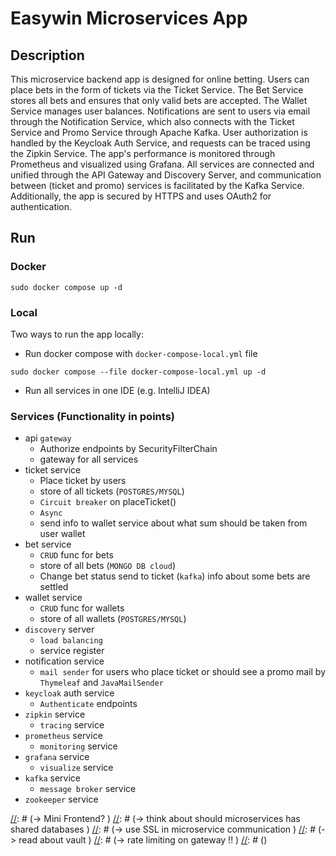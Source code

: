 Easywin Microservices App
=========================
## Description
This microservice backend app is designed for online betting. 
Users can place bets in the form of tickets via the Ticket Service. 
The Bet Service stores all bets and ensures that only valid bets are accepted. 
The Wallet Service manages user balances. 
Notifications are sent to users via email through the Notification Service, 
which also connects with the Ticket Service and Promo Service through Apache Kafka. 
User authorization is handled by the Keycloak Auth Service, and requests can be traced using the Zipkin Service. 
The app's performance is monitored through Prometheus and visualized using Grafana. 
All services are connected and unified through the API Gateway and Discovery Server, 
and communication between (ticket and promo) services is facilitated by the Kafka Service.
Additionally, the app is secured by HTTPS and uses OAuth2 for authentication.



## Run
### Docker
```docker-compose
sudo docker compose up -d
```

### Local
Two ways to run the app locally:
* Run docker compose with `docker-compose-local.yml` file
```docker-compose
sudo docker compose --file docker-compose-local.yml up -d
```
* Run all services in one IDE (e.g. IntelliJ IDEA)


### Services (Functionality in points)
- api `gateway`
  * Authorize endpoints by SecurityFilterChain
  * gateway for all services
- ticket service
  * Place ticket by users
  * store of all tickets (`POSTGRES/MYSQL`)
  * `Circuit breaker` on placeTicket()
  * `Async`
  * send info to wallet service about what sum should be taken from user wallet
- bet service
  * `CRUD` func for bets
  * store of all bets (`MONGO DB cloud`)
  * Change bet status send to ticket (`kafka`) info about some bets are settled
- wallet service
  * `CRUD` func for wallets
  * store of all wallets (`POSTGRES/MYSQL`)
- `discovery` server
  * `load balancing`
  * service register
- notification service 
  * `mail sender` for users who place ticket or should see a promo mail by `Thymeleaf` and `JavaMailSender`
- `keycloak` auth service
  * `Authenticate` endpoints
- `zipkin` service
  * `tracing` service
- `prometheus` service
  * `monitoring` service
- `grafana` service
  * `visualize` service
- `kafka` service
  * `message broker` service
- `zookeeper` service





[//]: # (### Impl)
[//]: # (* ticket service )
[//]: # (  * place ticket by users)
[//]: # (  * `resilience4j circuitbreaker`)
[//]: # (  * `actuator`)
[//]: # (* bet service )
[//]: # (  * store of all bets)
[//]: # (* wallet service )
[//]: # (  * balance and service of wallets)
[//]: # (* chat service )
[//]: # (  * contact with stuff)
[//]: # (* discovery server )
[//]: # (  * registration of services)
[//]: # (  * save the previous state when server is down)
[//]: # (  * load balance send request to router &#40;`discovery server`&#41; and forwards request to avaiable service instance )
[//]: # (* notification service)
[//]: # (  * communicate with promo ticket service &#40;ticket placement&#41;)
[//]: # (  * email sender)
[//]: # (* api gateway )
[//]: # (  * "unification path" for all services, )
[//]: # (  * connecting https to api gateway, when other services communicate by http)
[//]: # (* `keycloak` api auth service)
[//]: # (* `zipkin`)


[//]: # (### Future ideas)
[//]: # (* statistic/analyse service)
[//]: # (* auth service)
[//]: # (  * 3 types of accounts: user, stuff, admin)
[//]: # (  * user age verification)
[//]: # (* promo service)
[//]: # (  * promo and bonus management)
[//]: # (* payment service)
[//]: # (  * will communicate with wallet)
[//]: # (  * use only by client-bank-server side, wallet is another case)


[//]: # (-> Mini Frontend? \)
[//]: # (-> think about should microservices has shared databases \)
[//]: # (-> use SSL in microservice communication \)
[//]: # (-> read about vault \)
[//]: # (-> rate limiting on gateway !! \)
[//]: # ()

